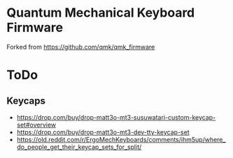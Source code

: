 # Quantum Mechanical Keyboard Firmware

Forked from https://github.com/qmk/qmk_firmware

# ToDo

## Keycaps

- https://drop.com/buy/drop-matt3o-mt3-susuwatari-custom-keycap-set#overview
- https://drop.com/buy/drop-matt3o-mt3-dev-tty-keycap-set
- https://old.reddit.com/r/ErgoMechKeyboards/comments/ihm5up/where_do_people_get_their_keycap_sets_for_split/
